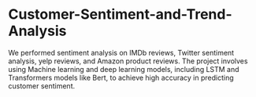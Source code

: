 # Customer-Sentiment-and-Trend-Analysis
We performed sentiment analysis on IMDb reviews, Twitter sentiment analysis, yelp reviews, and Amazon product reviews. The project involves using Machine learning and deep learning models, including LSTM and Transformers models like Bert, to achieve high accuracy in predicting customer sentiment.
